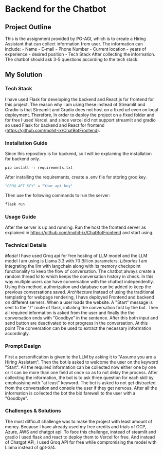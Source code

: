 # Backend for the Chatbot

## Project Outline

This is the assignment provided by PG-AGI, which is to create a Hiring Assistant that can collect information from user.
The information can include:
    - Name
    - E-mail
    - Phone Number
    - Current location
    - years of experience
    - desired position
    - Tech Stack
After collecting the information. The chatbot should ask 3-5 questions according to the tech stack.

## My Solution

### Tech Stack
I have used Flask for developing the backend and React.js for frontend for this project.
The reason why I am using these instead of Streamlit and Gradio is that Streamlit and Gradio does not host on a fixed url even on local deployment.
Therefore, In order to deploy the project on a fixed folder and for free I used Vercel. and since vercel did not support streamlit and gradio so used Flask for backend and React for frontend (https://github.com/mohit-ix/ChatBotFrontend).

### Installation Guide

Since this repository is for backend, so I will be explaining the installation for backend only.

```bash
pip install -r requirements.txt
```

After installing the requirements, create a .env file for storing groq key.
```python
"GROQ_API_KEY" = "Your api key"
```

Then use the following commands to run the server:
```bash
flask run
```

### Usage Guide

After the server is up and running. Run the host the frontend server as explained in https://github.com/mohit-ix/ChatBotFrontend and start using.

### Technical Details

*Model* I have used Groq api for free hosting of LLM model and the LLM model I am using is Llama 3.3 with 70 Billion parameters.
*Libraries* I am integrating the llm with langchain along with its memory checkpoint functionality to keep the flow of conversation. The chatbot always create a random thread Id to which keeps the conversation history in check. In this way multiple users can have conversation with the chatbot independently. Using this method, authorization and database can be added to keep the previous conversations saved.
*Architecture* Instead of using the traditional templating for webpage rendering, I have deployed Frontend and backend on different servers. When a user loads the website. A "Start" message is sent to the "/" route of flask, initiating the conversation first by the bot. Then all required information is asked from the user and finally the the conversation ends with "Goodbye" in the sentence. After this both input and send button are deactivated to not progress in the conversation.
At this point The conversation can be used to extract the necessary information accordingly.

### Prompt Design

First a personification is given to the LLM by asking it to "Assume you are a Hiring Assistant". Then the bot is asked to welcome the user on the keyword "Start".
All the required information can be collected now either one by one or it can be more than one field at once so as to not delay the process.
After collecting the information, the bot is to ask three question for each skill by emphasising with "at least" keyword.
The bot is asked to not get distracted from the conversation and console the user if they get nervous.
After all the information is collected the bot the bid farewell to the user with a "Goodbye".

### Challenges & Solutions

The most difficult challenge was to make the project with least amount of money. Because I have already used my free credits and trials of GCP, Azure, AWS and chatgpt api.
To face this challenge, instead of steamlit and gradio I used flask and react to deploy them to Vercel for free. And instead of Chatgpt API, I used Groq API for free while compromising the model with Llama instead of gpt-3/4.